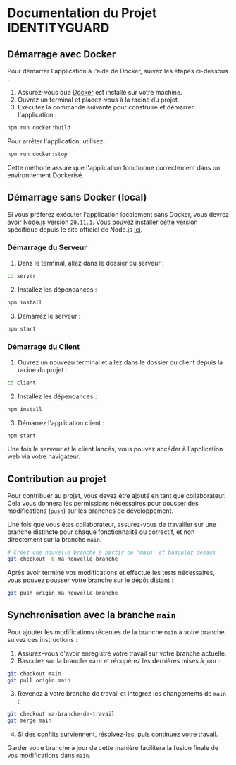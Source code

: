 # Documentation du Projet IDENTITYGUARD

## Démarrage avec Docker

Pour démarrer l'application à l'aide de Docker, suivez les étapes ci-dessous :

1. Assurez-vous que [Docker](https://www.docker.com/) est installé sur votre machine.
2. Ouvrez un terminal et placez-vous à la racine du projet.
3. Exécutez la commande suivante pour construire et démarrer l'application :

```bash
npm run docker:build
```

Pour arrêter l'application, utilisez :

```bash
npm run docker:stop
```

Cette méthode assure que l'application fonctionne correctement dans un environnement Dockerisé.

## Démarrage sans Docker (local)

Si vous préférez exécuter l'application localement sans Docker, vous devrez avoir Node.js version `20.11.1`. Vous pouvez installer cette version spécifique depuis le site officiel de Node.js [ici](https://nodejs.org/).

### Démarrage du Serveur

1. Dans le terminal, allez dans le dossier du serveur :

```bash
cd server
```

2. Installez les dépendances :

```bash
npm install
```

3. Démarrez le serveur :

```bash
npm start
```

### Démarrage du Client

1. Ouvrez un nouveau terminal et allez dans le dossier du client depuis la racine du projet :

```bash
cd client
```

2. Installez les dépendances :

```bash
npm install
```

3. Démarrez l'application client :

```bash
npm start
```

Une fois le serveur et le client lancés, vous pouvez accéder à l'application web via votre navigateur.

## Contribution au projet

Pour contribuer au projet, vous devez être ajouté en tant que collaborateur. Cela vous donnera les permissions nécessaires pour pousser des modifications (`push`) sur les branches de développement.

Une fois que vous êtes collaborateur, assurez-vous de travailler sur une branche distincte pour chaque fonctionnalité ou correctif, et non directement sur la branche `main`.

```bash
# Créez une nouvelle branche à partir de 'main' et basculez dessus
git checkout -b ma-nouvelle-branche
```

Après avoir terminé vos modifications et effectué les tests nécessaires, vous pouvez pousser votre branche sur le dépôt distant :

```bash
git push origin ma-nouvelle-branche
```

## Synchronisation avec la branche `main`

Pour ajouter les modifications récentes de la branche `main` à votre branche, suivez ces instructions :

1. Assurez-vous d'avoir enregistré votre travail sur votre branche actuelle.
2. Basculez sur la branche `main` et récupérez les dernières mises à jour :

```bash
git checkout main
git pull origin main
```

3. Revenez à votre branche de travail et intégrez les changements de `main` :

```bash
git checkout ma-branche-de-travail
git merge main
```

4. Si des conflits surviennent, résolvez-les, puis continuez votre travail.

Garder votre branche à jour de cette manière facilitera la fusion finale de vos modifications dans `main`.

